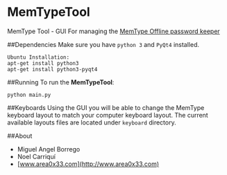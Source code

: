 # MemTypeTool
MemType Tool - GUI For managing the [MemType Offline password keeper](https://github.com/jim17/memtype)

##Dependencies
Make sure you have `python 3` and `PyQt4` installed.
```
Ubuntu Installation:
apt-get install python3
apt-get install python3-pyqt4
```
##Running
To run the **MemTypeTool**:

`python main.py`

##Keyboards
Using the GUI you will be able to change the MemType keyboard layout to match your computer keyboard layout.
The current available layouts files are located under `keyboard` directory.

##About

* Miguel Angel Borrego
* Noel Carriquí
* [www.area0x33.com](http://www.area0x33.com)
